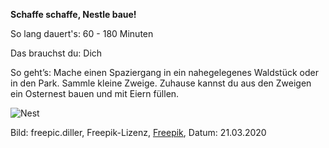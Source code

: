 **Schaffe schaffe, Nestle baue!**

So lang dauert's: 60 - 180 Minuten

Das brauchst du: Dich 

So geht’s: Mache einen Spaziergang in ein nahegelegenes Waldstück oder in den Park. Sammle kleine Zweige. Zuhause kannst du aus den Zweigen ein Osternest bauen und mit Eiern füllen.

![Nest](https://image.freepik.com/fotos-kostenlos/grosses-osternest-mit-kissen-eier-und-kaninchen_8353-6201.jpg)

Bild: freepic.diller, Freepik-Lizenz, [Freepik](https://de.freepik.com/fotos-kostenlos/grosses-osternest-mit-kissen-eier-und-kaninchen_2462259.htm#page=1&query=Osternest&position=11), Datum: 21.03.2020
